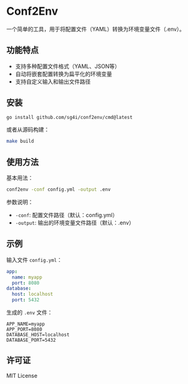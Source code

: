 # Conf2Env

一个简单的工具，用于将配置文件（YAML）转换为环境变量文件（.env）。

## 功能特点

- 支持多种配置文件格式（YAML、JSON等）
- 自动将嵌套配置转换为扁平化的环境变量
- 支持自定义输入和输出文件路径

## 安装

```bash
go install github.com/sg4i/conf2env/cmd@latest
```

或者从源码构建：

```bash
make build
```

## 使用方法

基本用法：

```bash
conf2env -conf config.yml -output .env
```

参数说明：

- `-conf`: 配置文件路径（默认：config.yml）
- `-output`: 输出的环境变量文件路径（默认：.env）

## 示例

输入文件 `config.yml`：

```yaml
app:
  name: myapp
  port: 8080
database:
  host: localhost
  port: 5432
```

生成的 `.env` 文件：

```env
APP_NAME=myapp
APP_PORT=8080
DATABASE_HOST=localhost
DATABASE_PORT=5432
```

## 许可证

MIT License
